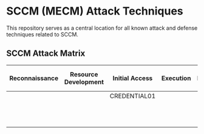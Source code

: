 # SCCM (MECM) Attack Techniques
This repository serves as a central location for all known attack and defense techniques related to SCCM.

## SCCM Attack Matrix

| Reconnaissance | Resource Development | Initial Access | Execution | Persistence | Privilege Escalation | Defense Evasion | Credential Access | Discovery | Lateral Movement | Collection | Command and Control | Exfiltration | Impact |
|----------------|----------------------|----------------|-----------|-------------|-----------------------|-----------------|-------------------|-----------|------------------|------------|---------------------|--------------|--------|
| | | CREDENTIAL01 | | | [CREDENTIAL03](./attack-techniques/CREDENTIAL03/credential03-description.md) | | CREDENTIAL1 | | | | | |
| | | | | | [CREDENTIAL04](./attack-techniques/CREDENTIAL04/credential04-description.md)| | | | | | | |
| | | | | | | | | | | | | |
| | | | | | | | | | | | | |
| | | | | | | | | | | | | |
| | | | | | | | | | | | | |
| | | | | | | | | | | | | |
| | | | | | | | | | | | | |
| | | | | | | | | | | | | |